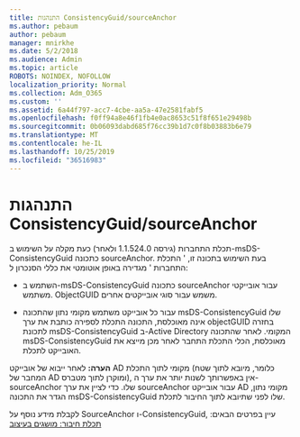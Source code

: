 ```yaml
---
title: התנהגות ConsistencyGuid/sourceAnchor
ms.author: pebaum
author: pebaum
manager: mnirkhe
ms.date: 5/2/2018
ms.audience: Admin
ms.topic: article
ROBOTS: NOINDEX, NOFOLLOW
localization_priority: Normal
ms.collection: Adm_O365
ms.custom: ''
ms.assetid: 6a44f797-acc7-4cbe-aa5a-47e2581fabf5
ms.openlocfilehash: f0ff94a8e46f1fb4e0ac8653c51f8f651e29498b
ms.sourcegitcommit: 0b06093dabd685f76cc39b1d7c0f8b03883b6e79
ms.translationtype: MT
ms.contentlocale: he-IL
ms.lasthandoff: 10/25/2019
ms.locfileid: "36516983"
---
```

# <a name="consistencyguid--sourceanchor-behavior"></a>התנהגות ConsistencyGuid/sourceAnchor

תכלת התחברות (גירסה 1.1.524.0 ולאחר) כעת מקלה על השימוש ב-msDS-ConsistencyGuid כתכונה sourceAnchor. בעת השימוש בתכונה זו, ' התכלת התחברות ' מגדירה באופן אוטומטי את כללי הסנכרון ל:
  
- השתמש ב-msDS-ConsistencyGuid כתכונה sourceAnchor עבור אובייקטי משתמש. ObjectGUID משמש עבור סוגי אובייקטים אחרים.
    
- עבור כל אובייקט משתמש מקומי נתון שהתכונה msDS-ConsistencyGuid שלו אינה מאוכלסת, התכונה התכלת לספירה כותבת את ערך objectGUID בחזרה לתכונת msDS-ConsistencyGuid ב-Active Directory המקומי. לאחר שהתכונה msDS-ConsistencyGuid מאוכלסת, הכלי התכלת התחבר לאחר מכן מייצא את האובייקט לתכלת.
    
 **הערה:** לאחר ייבוא של אובייקט AD מקומי לתוך התכלת (כלומר, מיובא לתוך שטח המחבר של AD ומוקרן לתוך מטברס), אין באפשרותך לשנות יותר את ערך ה-sourceAnchor שלו. כדי לציין את ערך sourceAnchor עבור אובייקט AD מקומי נתון, הגדר את התכונה msDS-ConsistencyGuid שלו לפני שתיובא לתוך החיבור לתכלת. 
  
לקבלת מידע נוסף על SourceAnchor ו-ConsistencyGuid, עיין בפרטים הבאים: [תכלת חיבור: מושגים בעיצוב](https://docs.microsoft.com/azure/active-directory/connect/active-directory-aadconnect-design-concepts)
  

